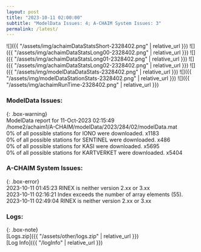 ```yaml
---
layout: post
title: "2023-10-11 02:00:00"
subtitle: "ModelData Issues: 4; A-CHAIM System Issues: 3"
permalink: /latest/
---
```


![]({{ "/assets/img/achaimDataStatsShort-2328402.png" | relative_url }})
![]({{ "/assets/img/achaimDataStatsLong00-2328402.png" | relative_url }})
![]({{ "/assets/img/achaimDataStatsLong01-2328402.png" | relative_url }})
![]({{ "/assets/img/achaimDataStatsLong02-2328402.png" | relative_url }})
![]({{ "/assets/img/modelDataDataStats-2328402.png" | relative_url }})
![]({{ "/assets/img/modelDataStationStats-2328402.png" | relative_url }})
![]({{ "/assets/img/achaimRunTime-2328402.png" | relative_url }})


### ModelData Issues:  
  
{: .box-warning}  
 ModelData report for 11-Oct-2023 02:15:49   
 /home2/achaim1/A-CHAIM/modelData/2023/284/02/modelData.mat   
 0% of all possible stations for IONO were downloaded. x1183   
 0% of all possible stations for SENTINEL were downloaded. x486   
 0% of all possible stations for KASI were downloaded. x5695   
 0% of all possible stations for KARTVERKET were downloaded. x5404   
  
### A-CHAIM System Issues:  
  
{: .box-error}  
2023-10-11 01:45:23 RINEX is neither version 2.xx or 3.xx  
2023-10-11 02:16:21 Index exceeds the number of array elements (55).  
2023-10-11 02:49:04 RINEX is neither version 2.xx or 3.xx  

### Logs:  
  
{: .box-note}  
[Logs.zip]({{ "/assets/other/logs.zip" | relative_url }})  
[Log Info]({{ "/logInfo" | relative_url }})  
